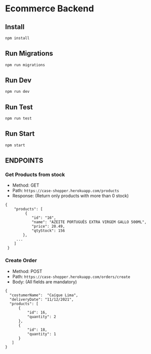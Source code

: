 # Ecommerce Backend

## Install

```sh
npm install
```

## Run Migrations

```sh
npm run migrations
```

## Run Dev

```sh
npm run dev
```

## Run Test

```sh
npm run test
```

## Run Start

```sh
npm start
```

## ENDPOINTS

 ### Get Products from stock
  * Method: GET
  * Path: `https://case-shopper.herokuapp.com/products`
  * Response: (Return only products with more than 0 stock)
  ```
  {
      "products": [
           {
              "id": "16",
              "name": "AZEITE PORTUGUÊS EXTRA VIRGEM GALLO 500ML",
              "price": 20.49,
              "qtyStock": 156
          },
       ...
      ]
   }
```

### Create Order
  * Method: POST
  * Path: `https://case-shopper.herokuapp.com/orders/create`
  * Body: (All fields are mandatory)
  ```
  {
    "costumerName":  "Caíque Lima",
    "deliveryDate": "11/12/2021",
    "products": [
        {
            "id": 16,
            "quantity": 2
        },
        {
            "id": 18,
            "quantity": 1
        }
     ]
  }
```
